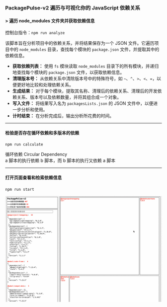 ### PackagePulse-v2 遍历与可视化你的 JavaScript 依赖关系

<h4>> 遍历 node_modules 文件夹并获取依赖信息</h4>

控制台指令：`npm run analyze`<br/>

该脚本旨在分析项目中的依赖关系，并将结果保存为一个 JSON 文件。它遍历项目中的 `node_modules` 目录，查找每个模块的 `package.json` 文件，并提取其中的依赖信息。

- **获取依赖列表：** 使用 `fs` 模块读取 `node_modules` 目录下的所有模块，并递归地查找每个模块的 `package.json` 文件，以获取依赖信息。
- **清理版本号：** 从依赖关系中清除版本号中的特殊符号，如 `~`、`^`、`>`、`<`、`=`，以便更好地比较和处理依赖关系。
- **生成结果：** 对于每个模块，提取其名称、清理后的依赖关系、清理后的开发依赖关系、版本号以及依赖数量，并将其组合成一个对象。
- **写入文件：** 将结果写入名为 `packagesLists.json` 的 JSON 文件中，以便进一步分析和使用。
- **计时结束：** 在分析完成后，输出分析所花费的时间。

---

<h4>检验是否存在循环依赖和多版本的依赖</h4>

`npm run calculate`<br/>

循环依赖 Circular Dependency<br/>
a 脚本的执行依赖 b 脚本，而 b 脚本的执行又依赖 a 脚本 <br />

---

<h4>打开页面查看和检索依赖信息</h4>

`npm run start`<br/>

![查看当前项目的依赖信息](./img/渲染.gif '查看当前项目的依赖信息')
